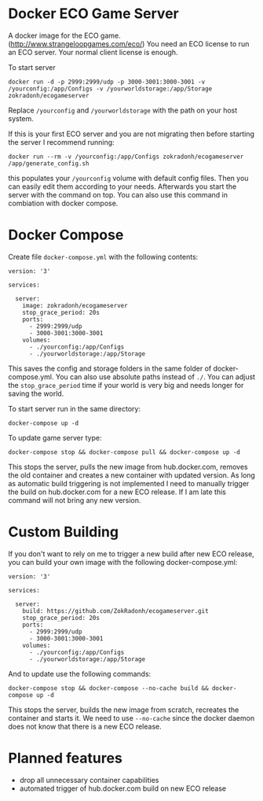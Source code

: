 Docker ECO Game Server
=============

A docker image for the ECO game. (http://www.strangeloopgames.com/eco/)
You need an ECO license to run an ECO server. Your normal client license is enough.

To start server
```
docker run -d -p 2999:2999/udp -p 3000-3001:3000-3001 -v /yourconfig:/app/Configs -v /yourworldstorage:/app/Storage zokradonh/ecogameserver
```

Replace `/yourconfig` and `/yourworldstorage` with the path on your host system.

If this is your first ECO server and you are not migrating then before starting the server I recommend running:

```
docker run --rm -v /yourconfig:/app/Configs zokradonh/ecogameserver /app/generate_config.sh
```
this populates your `/yourconfig` volume with default config files. Then you can easily edit them according to your needs. Afterwards you start the server with the command on top.
You can also use this command in combiation with docker compose.

Docker Compose
========
Create file `docker-compose.yml` with the following contents:
```
version: '3'

services:

  server:
    image: zokradonh/ecogameserver
    stop_grace_period: 20s
    ports:
      - 2999:2999/udp
      - 3000-3001:3000-3001
    volumes:
      - ./yourconfig:/app/Configs
      - ./yourworldstorage:/app/Storage
```
This saves the config and storage folders in the same folder of docker-compose.yml. You can also use absolute paths instead of `./`.
You can adjust the `stop_grace_period` time if your world is very big and needs longer for saving the world.

To start server run in the same directory:
```
docker-compose up -d
```
To update game server type:
```
docker-compose stop && docker-compose pull && docker-compose up -d
```
This stops the server, pulls the new image from hub.docker.com, removes the old container and creates a new container with updated version.
As long as automatic build triggering is not implemented I need to manually trigger the build on hub.docker.com for a new ECO release. If I am late this command will not bring any new version.

Custom Building
========
If you don't want to rely on me to trigger a new build after new ECO release, you can build your own image with the following docker-compose.yml:
```
version: '3'

services:

  server:
    build: https://github.com/ZokRadonh/ecogameserver.git
    stop_grace_period: 20s
    ports:
      - 2999:2999/udp
      - 3000-3001:3000-3001
    volumes:
      - ./yourconfig:/app/Configs
      - ./yourworldstorage:/app/Storage
```
And to update use the following commands:
```
docker-compose stop && docker-compose --no-cache build && docker-compose up -d
```
This stops the server, builds the new image from scratch, recreates the container and starts it.
We need to use `--no-cache` since the docker daemon does not know that there is a new ECO release.

Planned features
==========
- drop all unnecessary container capabilities
- automated trigger of hub.docker.com build on new ECO release